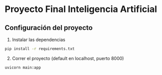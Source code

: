 # Proyecto Final Inteligencia Artificial




## Configuración del proyecto

1. Instalar las dependencias

```bash
pip install -r requirements.txt
```

2. Correr el proyecto (default en localhost, puerto 8000)

```bash
uvicorn main:app
```
